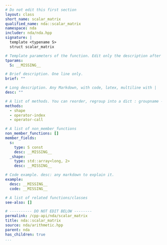 ```yaml
---
# Do not edit this first section
layout: class
short_name: scalar_matrix
qualified_name: nda::scalar_matrix
namespace: nda
includer: nda/nda.hpp
signature: |
  template <typename S>
  struct scalar_matrix

# Template parameters of the function. Edit only the description after the :
tparams:
  S: __MISSING__

# Brief description. One line only.
brief: ""

# Long description. Any Markdown, with code, latex, multiline with |
desc: ""

# A list of methods. You can reorder, regroup into a dict : groupname -> list
methods:
  - shape
  - operator-index
  - operator-call

# A list of non_member_functions
non_member_functions: []
member_fields:
  s:
    type: S const
    desc: __MISSING__
  _shape:
    type: std::array<long, 2>
    desc: __MISSING__

# Code example. desc: any markdown to explain it.
example:
  desc: __MISSING__
  code: __MISSING__

# A list of related functions/classes
see-also: []

# ---------- DO NOT EDIT BELOW --------
permalink: /cpp-api/nda/scalar_matrix
title: nda::scalar_matrix
source: nda/arithmetic.hpp
parent: nda
has_children: true
...
```


